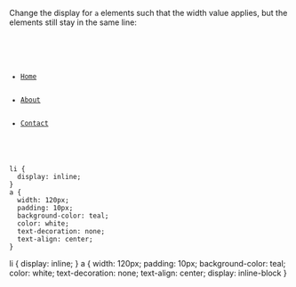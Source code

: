 Change the display for `a` elements such that the width value applies, but the elements still stay in the same line:

<Editor lang="css" type="exercise">
<code>
<panel lang="html">
<ul>
  <li><a href="#">Home</a></li>
  <li><a href="#">About</a></li>
  <li><a href="#">Contact</a></li>
</ul>
</panel>
<panel lang="css">
li {
  display: inline;
}
a {
  width: 120px;
  padding: 10px;
  background-color: teal;
  color: white;
  text-decoration: none;
  text-align: center;
}
</panel>
</code>

<solution>
li {
  display: inline;
}
a {
  width: 120px;
  padding: 10px;
  background-color: teal;
  color: white;
  text-decoration: none;
  text-align: center;
  display: inline-block
}
</solution>
</Editor>